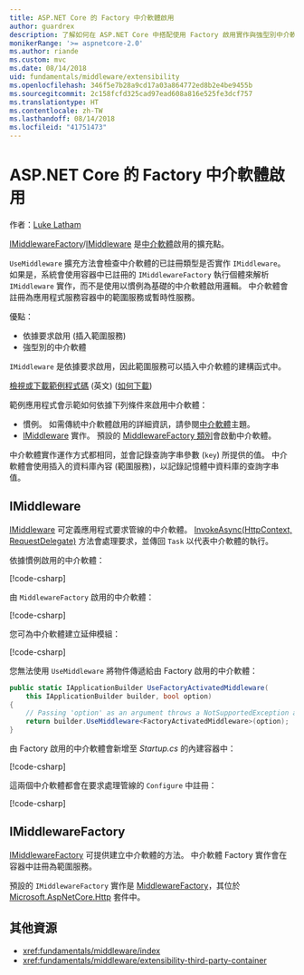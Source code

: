 ```yaml
---
title: ASP.NET Core 的 Factory 中介軟體啟用
author: guardrex
description: 了解如何在 ASP.NET Core 中搭配使用 Factory 啟用實作與強型別中介軟體。
monikerRange: '>= aspnetcore-2.0'
ms.author: riande
ms.custom: mvc
ms.date: 08/14/2018
uid: fundamentals/middleware/extensibility
ms.openlocfilehash: 346f5e7b28a9cd17a03a864772ed8b2e4be9455b
ms.sourcegitcommit: 2c158fcfd325cad97ead608a816e525fe3dcf757
ms.translationtype: HT
ms.contentlocale: zh-TW
ms.lasthandoff: 08/14/2018
ms.locfileid: "41751473"
---
```

# <a name="factory-based-middleware-activation-in-aspnet-core"></a>ASP.NET Core 的 Factory 中介軟體啟用

作者：[Luke Latham](https://github.com/guardrex)

[IMiddlewareFactory](/dotnet/api/microsoft.aspnetcore.http.imiddlewarefactory)/[IMiddleware](/dotnet/api/microsoft.aspnetcore.http.imiddleware) 是[中介軟體](xref:fundamentals/middleware/index)啟用的擴充點。

`UseMiddleware` 擴充方法會檢查中介軟體的已註冊類型是否實作 `IMiddleware`。 如果是，系統會使用容器中已註冊的 `IMiddlewareFactory` 執行個體來解析 `IMiddleware` 實作，而不是使用以慣例為基礎的中介軟體啟用邏輯。 中介軟體會註冊為應用程式服務容器中的範圍服務或暫時性服務。

優點：

* 依據要求啟用 (插入範圍服務)
* 強型別的中介軟體

`IMiddleware` 是依據要求啟用，因此範圍服務可以插入中介軟體的建構函式中。

[檢視或下載範例程式碼](https://github.com/aspnet/Docs/tree/master/aspnetcore/fundamentals/middleware/extensibility/sample) \(英文\) ([如何下載](xref:tutorials/index#how-to-download-a-sample))

範例應用程式會示範如何依據下列條件來啟用中介軟體：

* 慣例。 如需傳統中介軟體啟用的詳細資訊，請參閱[中介軟體](xref:fundamentals/middleware/index)主題。
* [IMiddleware](/dotnet/api/microsoft.aspnetcore.http.imiddleware) 實作。 預設的 [MiddlewareFactory 類別](/dotnet/api/microsoft.aspnetcore.http.middlewarefactory)會啟動中介軟體。

中介軟體實作運作方式都相同，並會記錄查詢字串參數 (`key`) 所提供的值。 中介軟體會使用插入的資料庫內容 (範圍服務)，以記錄記憶體中資料庫的查詢字串值。

## <a name="imiddleware"></a>IMiddleware

[IMiddleware](/dotnet/api/microsoft.aspnetcore.http.imiddleware) 可定義應用程式要求管線的中介軟體。 [InvokeAsync(HttpContext, RequestDelegate)](/dotnet/api/microsoft.aspnetcore.http.imiddleware.invokeasync#Microsoft_AspNetCore_Http_IMiddleware_InvokeAsync_Microsoft_AspNetCore_Http_HttpContext_Microsoft_AspNetCore_Http_RequestDelegate_) 方法會處理要求，並傳回 `Task` 以代表中介軟體的執行。

依據慣例啟用的中介軟體：

[!code-csharp[](extensibility/sample/Middleware/ConventionalMiddleware.cs?name=snippet1)]

由 `MiddlewareFactory` 啟用的中介軟體：

[!code-csharp[](extensibility/sample/Middleware/FactoryActivatedMiddleware.cs?name=snippet1)]

您可為中介軟體建立延伸模組：

[!code-csharp[](extensibility/sample/Middleware/MiddlewareExtensions.cs?name=snippet1)]

您無法使用 `UseMiddleware` 將物件傳遞給由 Factory 啟用的中介軟體：

```csharp
public static IApplicationBuilder UseFactoryActivatedMiddleware(
    this IApplicationBuilder builder, bool option)
{
    // Passing 'option' as an argument throws a NotSupportedException at runtime.
    return builder.UseMiddleware<FactoryActivatedMiddleware>(option);
}
```

由 Factory 啟用的中介軟體會新增至 *Startup.cs* 的內建容器中：

[!code-csharp[](extensibility/sample/Startup.cs?name=snippet1&highlight=12)]

這兩個中介軟體都會在要求處理管線的 `Configure` 中註冊：

[!code-csharp[](extensibility/sample/Startup.cs?name=snippet2&highlight=14-15)]

## <a name="imiddlewarefactory"></a>IMiddlewareFactory

[IMiddlewareFactory](/dotnet/api/microsoft.aspnetcore.http.imiddlewarefactory) 可提供建立中介軟體的方法。 中介軟體 Factory 實作會在容器中註冊為範圍服務。

預設的 `IMiddlewareFactory` 實作是 [MiddlewareFactory](/dotnet/api/microsoft.aspnetcore.http.middlewarefactory)，其位於 [Microsoft.AspNetCore.Http](https://www.nuget.org/packages/Microsoft.AspNetCore.Http/) 套件中。

## <a name="additional-resources"></a>其他資源

* <xref:fundamentals/middleware/index>
* <xref:fundamentals/middleware/extensibility-third-party-container>
